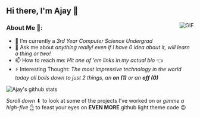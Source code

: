 ## Hi there, I'm Ajay 👋 

<img align="right" alt="GIF" src="https://media.tenor.com/images/d1d7f6ef9cf24497a9d61b0a83a0f50e/tenor.gif" />

### About Me 🤘: 

- 💾 I’m currently a _3rd Year Computer Science Undergrad_
- 💬 Ask me about _anything really! even if I have 0 idea about it, will learn a thing or two!_
- 📫 How to reach me: _Hit one of 'em links in my actual bio_ 👈
- ⚡ Interesting Thought: _The most impressive technology in the world today all boils down to just 2 things, an **on (1)** or an **off (0)**_

![Ajay's github stats](https://github-readme-stats.vercel.app/api?username=ajaymittur28&count_private=true&show_icons=true&theme=synthwave)

_Scroll down_ ⬇ to look at some of the projects I've worked on or _gimme a high-five_ [✋](https://github.com/ajaymittur28?tab=repositories) to feast your eyes on **EVEN MORE** github light theme code 😉

<!--
**ajaymittur28/ajaymittur28** is a ✨ _special_ ✨ repository because its `README.md` (this file) appears on your GitHub profile.

Here are some ideas to get you started:

- 🔭 I’m currently working on ...
- 🌱 I’m currently learning ...
- 👯 I’m looking to collaborate on ...
- 🤔 I’m looking for help with ...
- 💬 Ask me about ...
- 📫 How to reach me: ...
- 😄 Pronouns: ...
- ⚡ Fun fact: ...
-->
